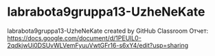 # labrabota9gruppa13-UzheNeKate
labrabota9gruppa13-UzheNeKate created by GitHub Classroom
Отчет: https://docs.google.com/document/d/1PEUlL0-2qdkjwUi0DSUvWLVemFyuuVwtGFr16-s6xY4/edit?usp=sharing
